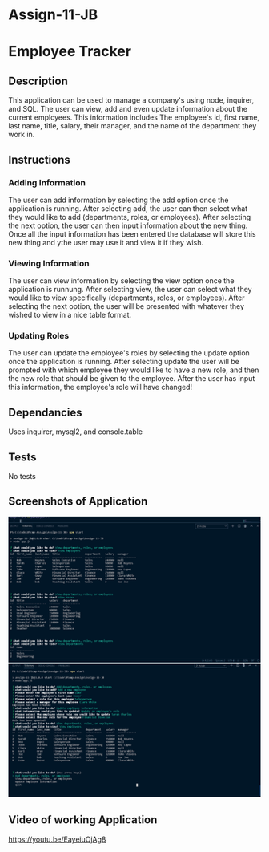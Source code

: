 # Assign-11-JB

# Employee Tracker

## Description

This application can be used to manage a company's using node, inquirer, and SQL. The user can view, add and even update information about the current employees. This information includes The employee's id, first name, last name, title, salary, their manager, and the name of the department they work in.

## Instructions

### Adding Information

The user can add information by selecting the add option once the application is running. After selecting add, the user can then select what they would like to add (departments, roles, or employees). After selecting the next option, the user can then input information about the new thing. Once all the input information has been entered the database will store this new thing and ythe user may use it and view it if they wish.

### Viewing Information

The user can view information by selecting the view option once the application is runnung. After selecting view, the user can select what they would like to view specifically (departments, roles, or employees). After selecting the next option, the user will be presented with whatever they wished to view in a nice table format.

### Updating Roles

The user can update the employee's roles by selecting the update option once the application is running. After selecting update the user will be prompted with which employee they would like to have a new role, and then the new role that should be given to the employee. After the user has input this information, the employee's role will have changed!

## Dependancies

Uses inquirer, mysql2, and console.table

## Tests

No tests

## Screenshots of Application

![](/images/img1.png)
![](/images/img2.png)

## Video of working Application

https://youtu.be/EayeiuOjAg8
